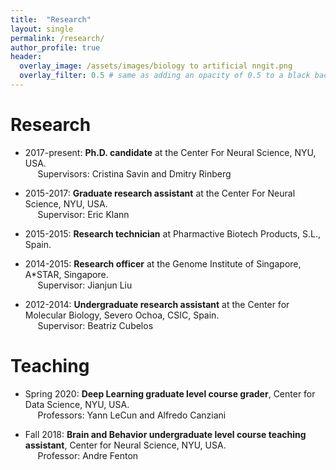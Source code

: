 ```yaml
---
title:  "Research"
layout: single
permalink: /research/
author_profile: true
header:
  overlay_image: /assets/images/biology to artificial nngit.png
  overlay_filter: 0.5 # same as adding an opacity of 0.5 to a black background
---
```

# **Research**
- 2017-present: **Ph.D. candidate** at the Center For Neural Science, NYU, USA. <br />
&nbsp;&nbsp;&nbsp;&nbsp; Supervisors: Cristina Savin and Dmitry Rinberg

- 2015-2017: **Graduate research assistant** at the Center For Neural Science, NYU, USA. <br />
&nbsp;&nbsp;&nbsp;&nbsp; Supervisor: Eric Klann

- 2015-2015: **Research technician** at Pharmactive Biotech Products, S.L., Spain. <br />

- 2014-2015: **Research officer** at the Genome Institute of Singapore, A\*STAR, Singapore. <br />
&nbsp;&nbsp;&nbsp;&nbsp; Supervisor: Jianjun Liu

- 2012-2014: **Undergraduate research assistant** at the Center for Molecular Biology, Severo Ochoa, CSIC, Spain. <br />
&nbsp;&nbsp;&nbsp;&nbsp; Supervisor: Beatriz Cubelos

# **Teaching**
- Spring 2020: **Deep Learning graduate level course grader**, Center for Data Science, NYU, USA. <br />
&nbsp;&nbsp;&nbsp;&nbsp; Professors: Yann LeCun and Alfredo Canziani

- Fall 2018: **Brain and Behavior undergraduate level course teaching assistant**, Center for Neural Science, NYU, USA. <br />
&nbsp;&nbsp;&nbsp;&nbsp; Professor: Andre Fenton


